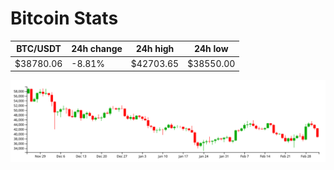 # Bitcoin Stats

BTC/USDT|24h change|24h high|24h low|
|---|---|---|---|
|$38780.06|-8.81%|$42703.65|$38550.00|

<img src="./chart.svg">
